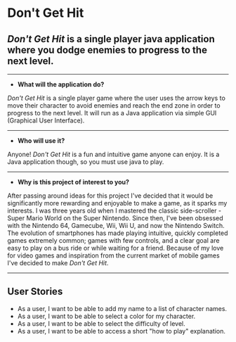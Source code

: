 # Don't Get Hit

## *Don't Get Hit* is a single player java application where you dodge enemies to progress to the next level.



----------
- **What will the application do?**

*Don't Get Hit* is a single player game where the user uses the arrow keys to move their
character to avoid enemies and reach the end zone in order to progress to the next level.
It will run as a Java application via simple GUI (Graphical User Interface).


----------


- **Who will use it?**

Anyone! *Don't Get Hit* is a fun and intuitive game anyone can enjoy. It is a Java application though,
so you must use java to play.

----------

- **Why is this project of interest to you?**

After passing around ideas for this project I've decided that it would be significantly more rewarding and 
enjoyable to make a game, as it sparks my interests. I was three years old when I mastered the classic side-scroller - Super Mario World on the Super Nintendo.
Since then, I've been obsessed with the Nintendo 64, Gamecube, Wii, Wii U, and now the Nintendo Switch.
The evolution of smartphones has made playing intuitive, quickly completed games extremely common; games
with few controls, and a clear goal are easy to play on a bus ride or while waiting for a friend.
Because of my love for video games and inspiration from the current market of mobile games I've decided
to make *Don't Get Hit*. 

----------

## **User Stories**

- As a user, I want to be able to add my name to a list of character names.
- As a user, I want to be able to select a color for my character.
- As a user, I want to be able to select the difficulty of level.
- As a user, I want to be able to access a short "how to play" explanation.